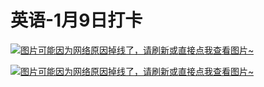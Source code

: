 # 英语-1月9日打卡

[![图片可能因为网络原因掉线了，请刷新或直接点我查看图片~](https://cdn.jsdelivr.net/gh/ylsislove/image-home/test/20210110013544.jpg)](https://cdn.jsdelivr.net/gh/ylsislove/image-home/test/20210110013544.jpg)

[![图片可能因为网络原因掉线了，请刷新或直接点我查看图片~](https://cdn.jsdelivr.net/gh/ylsislove/image-home/test/20210109235607.jpg)](https://cdn.jsdelivr.net/gh/ylsislove/image-home/test/20210109235607.jpg)
